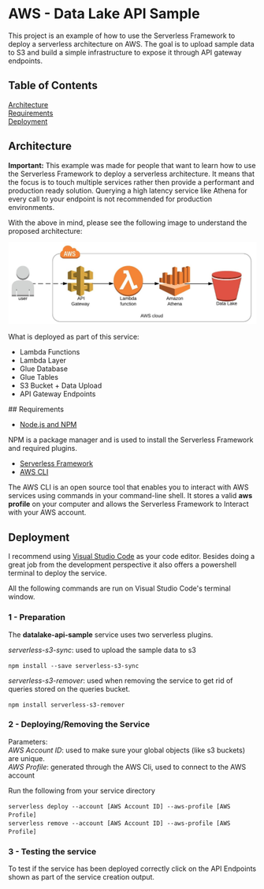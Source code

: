 # AWS - Data Lake API Sample

This project is an example of how to use the Serverless Framework to deploy a serverless architecture on AWS.
The goal is to upload sample data to S3 and build a simple infrastructure to expose it through API gateway endpoints.


## Table of Contents
[Architecture](#architecture)  
[Requirements](#requirements)  
[Deployment](#deployment)
<a name="architecture"/>
## Architecture

**Important:** This example was made for people that want to learn how to use the Serverless Framework to deploy a serverless architecture. It means that the focus is to touch multiple services rather then provide a performant and production ready solution. Querying a high latency service like Athena for every call to your endpoint is not recommended for production environments.

With the above in mind, please see the following image to understand the proposed architecture:

![ArchitectureImage](architectureimage/architecture.png)

What is deployed as part of this service:

- Lambda Functions
- Lambda Layer
- Glue Database
- Glue Tables
- S3 Bucket + Data Upload
- API Gateway Endpoints

<a name="requirements"/>
## Requirements

- [Node.js and NPM](https://www.npmjs.com/get-npm) 

NPM is a package manager and is used to install the Serverless Framework and required plugins.

- [Serverless Framework](https://serverless.com/framework/docs/getting-started/) 
- [AWS CLI](https://docs.aws.amazon.com/cli/latest/userguide/cli-chap-welcome.html) 

The AWS CLI is an open source tool that enables you to interact with AWS services using commands in your command-line shell. It stores a valid **aws profile** on your computer and allows the Serverless Framework to Interact with your AWS account.
<a name="deployment"/>
## Deployment

I recommend using [Visual Studio Code](https://code.visualstudio.com/) as your code editor. Besides doing a great job from the development perspective it also offers a powershell terminal to deploy the service.

All the following commands are run on Visual Studio Code's terminal window.

### 1 - Preparation

The **datalake-api-sample** service uses two serverless plugins.

*serverless-s3-sync*: used to upload the sample data to s3

`npm install --save serverless-s3-sync` 

*serverless-s3-remover*: used when removing the service to get rid of queries stored on the queries bucket.

`npm install serverless-s3-remover`

### 2 - Deploying/Removing the Service

Parameters:  
*AWS Account ID*: used to make sure your global objects (like s3 buckets) are unique.   
*AWS Profile*: generated through the AWS Cli, used to connect to the AWS account

Run the following from your service directory

`serverless deploy --account [AWS Account ID] --aws-profile [AWS Profile]`  
`serverless remove --account [AWS Account ID] --aws-profile [AWS Profile]`

### 3 - Testing the service

To test if the service has been deployed correctly click on the API Endpoints shown as part of the service creation output.

